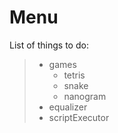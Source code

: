 # Menu #
List of things to do:
>* games
>    * tetris
>    * snake
>    * nanogram
>* equalizer
>* scriptExecutor
